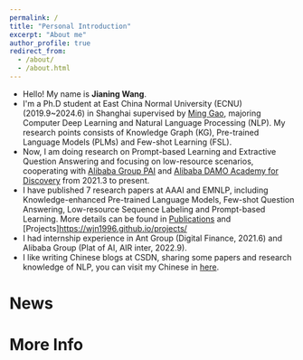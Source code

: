 ```yaml
---
permalink: /
title: "Personal Introduction"
excerpt: "About me"
author_profile: true
redirect_from: 
  - /about/
  - /about.html
---
```


- Hello! My name is **Jianing Wang**.
- I'm a Ph.D student at East China Normal University (ECNU) (2019.9~2024.6) in Shanghai supervised by [Ming Gao](http://dase.ecnu.edu.cn/mgao/), majoring Computer Deep Learning and Natural Language Processing (NLP). My research points consists of Knowledge Graph (KG), Pre-trained Language Models (PLMs) and Few-shot Learning (FSL).
- Now, I am doing research on Prompt-based Learning and Extractive Question Answering and focusing on low-resource scenarios, cooperating with [Alibaba Group PAI](https://www.aliyun.com/) and [Alibaba DAMO Academy for Discovery](https://damo.alibaba.com/) from 2021.3 to present. 
- I have published 7 research papers at AAAI and EMNLP, including Knowledge-enhanced Pre-trained Language Models, Few-shot Question Answering, Low-resource Sequence Labeling and Prompt-based Learning. More details can be found in [Publications](https://wjn1996.github.io/publications/) and [Projects]https://wjn1996.github.io/projects/
- I had internship experience in Ant Group (Digital Finance, 2021.6) and Alibaba Group (Plat of AI, AIR inter, 2022.9).
- I like writing Chinese blogs at CSDN, sharing some papers and research knowledge of NLP, you can visit my Chinese in [here](https://wjn1996.blog.csdn.net/).

News
======


More Info
=====
 
